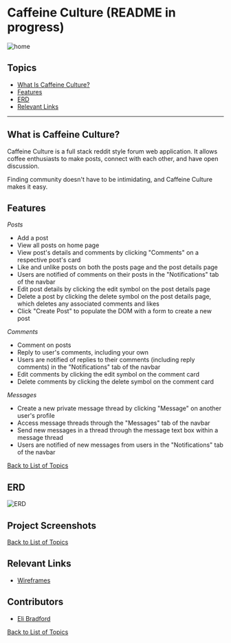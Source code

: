 # Caffeine Culture (README in progress)

![home](https://github.com/elibradford227/CaffeineCulture/assets/114545170/a8b6eefa-a058-4456-b041-e9bfd2896aa1)

## Topics
- [What Is Caffeine Culture?](#what-is-caffeineculture)
- [Features](#features)
- [ERD](#erd)
- [Relevant Links](#relevant-links)
___
## What is Caffeine Culture?
Caffeine Culture is a full stack reddit style forum web application. It allows coffee enthusiasts to make posts, connect 
with each other, and have open discussion.

Finding community doesn't have to be intimidating, and Caffeine Culture makes it easy.

## Features

<em>Posts</em>
- Add a post
- View all posts on home page
- View post's details and comments by clicking "Comments" on a respective post's card
- Like and unlike posts on both the posts page and the post details page
- Users are notified of comments on their posts in the "Notifications" tab of the navbar
- Edit post details by clicking the edit symbol on the post details page
- Delete a post by clicking the delete symbol on the post details page, which deletes any associated comments and likes
- Click "Create Post" to populate the DOM with a form to create a new post

<em>Comments</em>
- Comment on posts
- Reply to user's comments, including your own
- Users are notified of replies to their comments (including reply comments) in the "Notifications" tab of the navbar
- Edit comments by clicking the edit symbol on the comment card
- Delete comments by clicking the delete symbol on the comment card

<em>Messages</em>
- Create a new private message thread by clicking "Message" on another user's profile
- Access message threads through the "Messages" tab of the navbar
- Send new messages in a thread through the message text box within a message thread
- Users are notified of new messages from users in the "Notifications" tab of the navbar

[Back to List of Topics](#topics)

## ERD

![ERD](https://github.com/elibradford227/CaffeineCultureCapstone/assets/114545170/3a1eb75b-6dea-4e00-a2cc-f858306b587d)


## Project Screenshots 

[Back to List of Topics](#topics)


## Relevant Links 
- [Wireframes](https://www.figma.com/file/dllIBww7i6CHno8E1behgs/Caffeine-Culture?type=design&node-id=0%3A1&mode=design&t=elKPOC31aEOCT9Fi-1)

## Contributors
- [Eli Bradford](https://github.com/elibradford227)

[Back to List of Topics](#topics)
